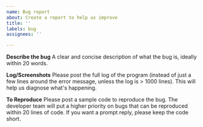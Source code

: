 ```yaml
---
name: Bug report
about: Create a report to help us improve
title: ''
labels: bug
assignees: ''

---
```


**Describe the bug**
A clear and concise description of what the bug is, ideally within 20 words.

**Log/Screenshots**
Please post the full log of the program (instead of just a few lines around the error message, unless the log is > 1000 lines). This will help us diagnose what's happening.

**To Reproduce**
Please post a sample code to reproduce the bug. The developer team will put a higher priority on bugs that can be reproduced within 20 lines of code. If you want a prompt reply, please keep the code short.
